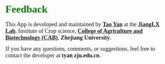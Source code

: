 # <font face="Time" color=green size=6>Feedback</font>

<font face="Time" size=4>This App is developed and maintained by <a href="https://taoyan.netlify.app/" target="_blank">**Tao Yan**</a> at the <a href="http://rapeseed.zju.edu.cn" target="_blank">**JiangLX Lab**</a>, Institute of Crop science, <a href="http://www.cab.zju.edu.cn/en/" target="_blank">**College of Agriculture and Biotechnology (CAB)**</a>, **Zhejiang University**.

If you have any questions, comments, or suggestions, feel free to contact the developer at **tyan <at> zju.edu.cn**.</font>


